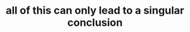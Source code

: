 ---
title: all of this can only lead to a singular conclusion
next: "And what's that?"
related: what was happening is that your brain was shutting down
type: fragment
tags:
- fragment
---